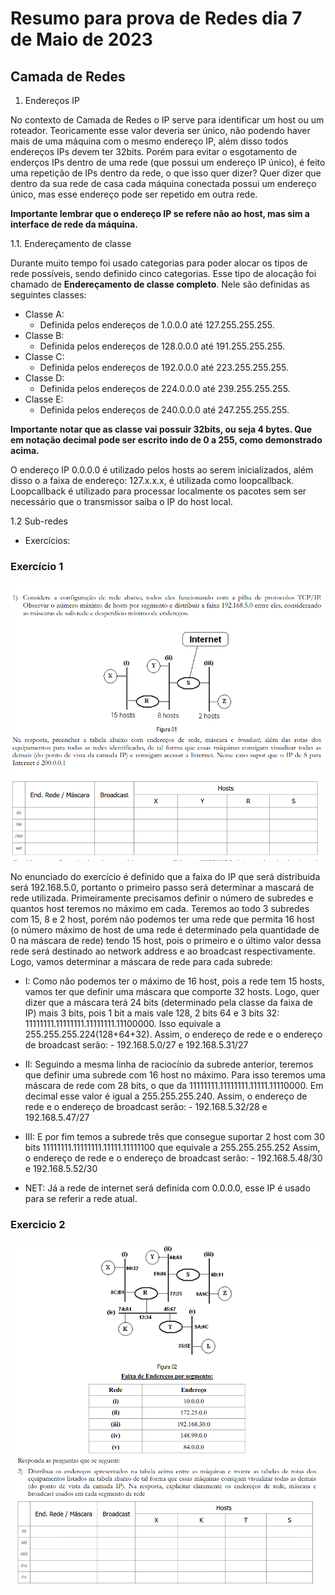 # Resumo para prova de Redes dia 7 de Maio de 2023

## Camada de Redes 

1. Endereços IP

No contexto de Camada de Redes o IP serve para identificar um host ou um roteador. Teoricamente esse valor deveria ser único, não podendo haver mais de uma máquina com o mesmo endereço IP, além disso todos endereços IPs devem ter 32bits. Porém para evitar o esgotamento de enderços IPs dentro de uma rede (que possui um endereço IP único), é feito uma repetição de IPs dentro da rede, o que isso quer dizer? Quer dizer que dentro da sua rede de casa cada máquina conectada possui um endereço único, mas esse endereço pode ser repetido em outra rede.

**Importante lembrar que o endereço IP se refere não ao host, mas sim a interface de rede da máquina.**

1.1. Endereçamento de classe

Durante muito tempo foi usado categorias para poder alocar os tipos de rede possíveis, sendo definido cinco categorias. Esse tipo de alocação foi chamado de **Endereçamento de classe completo**. Nele são definidas as seguintes classes:

- Classe A:
    - Definida pelos endereços de 1.0.0.0 até 127.255.255.255.
- Classe B:
    - Definida pelos endereços de 128.0.0.0 até 191.255.255.255.
- Classe C:
    - Definida pelos endereços de 192.0.0.0 até 223.255.255.255.
- Classe D:
    - Definida pelos endereços de 224.0.0.0 até 239.255.255.255.
- Classe E:
    - Definida pelos endereços de 240.0.0.0 até 247.255.255.255.

**Importante notar que as classe vai possuir 32bits, ou seja 4 bytes. Que em notação decimal pode ser escrito indo de 0 a 255, como demonstrado acima.**

O endereço IP 0.0.0.0 é utilizado pelos hosts ao serem inicializados, além disso o a faixa de endereço: 127.x.x.x, é utilizada como loopcallback. Loopcallback é utilizado para processar localmente os pacotes sem ser necessário que o transmissor saiba o IP do host local.

1.2 Sub-redes

* Exercícios:

### Exercício 1
![Exercício de subrede](./subrede_1.png)

No enunciado do exercício é definido que a faixa do IP que será distribuida será 192.168.5.0, portanto o primeiro passo será determinar a mascará de rede utilizada. Primeiramente precisamos definir o número de subredes e quantos host teremos no máximo em cada.
Teremos ao todo 3 subredes com 15, 8 e 2 host, porém não podemos ter uma rede que permita 16 host (o número máximo de host de uma rede é determinado pela quantidade de 0 na máscara de rede) tendo 15 host, pois o primeiro e o último valor dessa rede será destinado ao network address e ao broadcast respectivamente. Logo, vamos determinar a máscara de rede para cada subrede:

- I: 
    Como não podemos ter o máximo de 16 host, pois a rede tem 15 hosts, vamos ter que definir uma máscara que comporte 32 hosts. Logo, quer dizer que a máscara terá 24 bits (determinado pela classe da faixa de IP) mais 3 bits, pois 1 bit a mais vale 128, 2 bits 64 e 3 bits 32: 11111111.11111111.11111111.11100000. Isso equivale a 255.255.255.224(128+64+32). 
    Assim, o endereço de rede e o endereço de broadcast serão:
        - 192.168.5.0/27 e 192.168.5.31/27 
    
- II: 
    Seguindo a mesma linha de raciocínio da subrede anterior, teremos que definir uma subrede com 16 host no máximo. Para isso teremos uma máscara de rede com 28 bits, o que da 11111111.11111111.11111.11110000. Em decimal esse valor é igual a 255.255.255.240.
    Assim, o endereço de rede e o endereço de broadcast serão:
        - 192.168.5.32/28 e 192.168.5.47/27 
    
- III: 
    E por fim temos a subrede três que consegue suportar 2 host com 30 bits 11111111.11111111.11111.11111100 que equivale a 255.255.255.252
    Assim, o endereço de rede e o endereço de broadcast serão:
        - 192.168.5.48/30 e 192.168.5.52/30 
    
- NET:
    Já a rede de internet será definida com 0.0.0.0, esse IP é usado para se referir a rede atual.

### Exercicio 2
![Exercício de subrede 2](./subrede_2.png)
